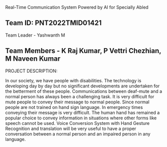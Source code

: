 Real-Time Communication System Powered by AI for Specially Abled

Team ID:  PNT2022TMID01421                    
----------------------------------------------------------------------------------------------------------------------------
Team Leader - Yashwanth M

Team Members - K Raj Kumar, P Vettri Chezhian, M Naveen Kumar 
----------------------------------------------------------------------------------------------------------------------------

PROJECT DESCRIPTION:

In our society, we have people with disabilities. The technology is developing day by day but no significant developments
are undertaken for the betterment of these people. Communications between deaf-mute and a normal person has always been
a challenging task. It is very difficult for mute people to convey their message to normal people. Since normal people are
not trained on hand sign language. In emergency times conveying their message is very difficult. The human hand has remained
a popular choice to convey information in situations where other forms like speech cannot be used. Voice Conversion 
System with Hand Gesture Recognition and translation will be very useful to have a proper conversation between a normal 
person and an impaired person in any language.
